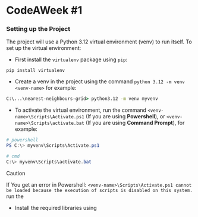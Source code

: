 # CodeAWeek #1

### Setting up the Project

The project will use a Python 3.12 virtual environment (venv) to run itself. To set up the virtual environment:

- First install the `virtualenv` package using `pip`:
```properties
pip install virtualenv
```

- Create a venv in the project using the command `python 3.12 -m venv <venv-name>` for example:
```cmd
C:\...\nearest-neighbours-grid> python3.12 -m venv myvenv
```

- To activate the virtual environment, run the command `<venv-name>\Scripts\Activate.ps1` (If you are using **Powershell**), or `<venv-name>\Scripts\activate.bat` (If you are using **Command Prompt**), for example:
```powershell
# powershell
PS C:\> myvenv\Scripts\Activate.ps1
```
```powershell
# cmd
C:\> myvenv\Scripts\activate.bat
```

> [!CAUTION]
> If You get an error in Powershell: `<venv-name>\Scripts\Activate.ps1 cannot be loaded because the execution of scripts is disabled on this system.` run the 

- Install the required libraries using 